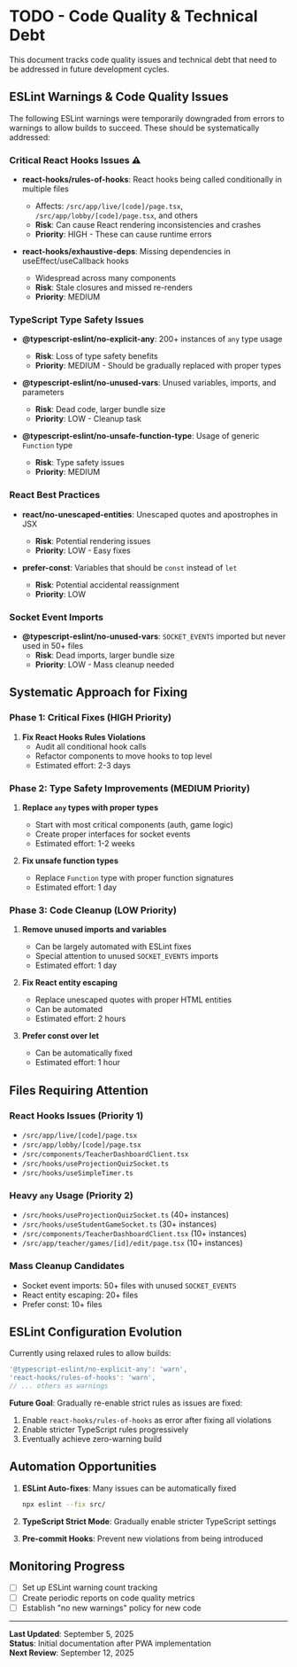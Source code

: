 # TODO - Code Quality & Technical Debt

This document tracks code quality issues and technical debt that need to be addressed in future development cycles.

## ESLint Warnings & Code Quality Issues

The following ESLint warnings were temporarily downgraded from errors to warnings to allow builds to succeed. These should be systematically addressed:

### Critical React Hooks Issues ⚠️
- **react-hooks/rules-of-hooks**: React hooks being called conditionally in multiple files
  - Affects: `/src/app/live/[code]/page.tsx`, `/src/app/lobby/[code]/page.tsx`, and others
  - **Risk**: Can cause React rendering inconsistencies and crashes
  - **Priority**: HIGH - These can cause runtime errors

- **react-hooks/exhaustive-deps**: Missing dependencies in useEffect/useCallback hooks
  - Widespread across many components
  - **Risk**: Stale closures and missed re-renders
  - **Priority**: MEDIUM

### TypeScript Type Safety Issues
- **@typescript-eslint/no-explicit-any**: 200+ instances of `any` type usage
  - **Risk**: Loss of type safety benefits
  - **Priority**: MEDIUM - Should be gradually replaced with proper types

- **@typescript-eslint/no-unused-vars**: Unused variables, imports, and parameters
  - **Risk**: Dead code, larger bundle size
  - **Priority**: LOW - Cleanup task

- **@typescript-eslint/no-unsafe-function-type**: Usage of generic `Function` type
  - **Risk**: Type safety issues
  - **Priority**: MEDIUM

### React Best Practices
- **react/no-unescaped-entities**: Unescaped quotes and apostrophes in JSX
  - **Risk**: Potential rendering issues
  - **Priority**: LOW - Easy fixes

- **prefer-const**: Variables that should be `const` instead of `let`
  - **Risk**: Potential accidental reassignment
  - **Priority**: LOW

### Socket Event Imports
- **@typescript-eslint/no-unused-vars**: `SOCKET_EVENTS` imported but never used in 50+ files
  - **Risk**: Dead imports, larger bundle size
  - **Priority**: LOW - Mass cleanup needed

## Systematic Approach for Fixing

### Phase 1: Critical Fixes (HIGH Priority)
1. **Fix React Hooks Rules Violations**
   - Audit all conditional hook calls
   - Refactor components to move hooks to top level
   - Estimated effort: 2-3 days

### Phase 2: Type Safety Improvements (MEDIUM Priority)
1. **Replace `any` types with proper types**
   - Start with most critical components (auth, game logic)
   - Create proper interfaces for socket events
   - Estimated effort: 1-2 weeks

2. **Fix unsafe function types**
   - Replace `Function` type with proper function signatures
   - Estimated effort: 1 day

### Phase 3: Code Cleanup (LOW Priority)
1. **Remove unused imports and variables**
   - Can be largely automated with ESLint fixes
   - Special attention to unused `SOCKET_EVENTS` imports
   - Estimated effort: 1 day

2. **Fix React entity escaping**
   - Replace unescaped quotes with proper HTML entities
   - Can be automated
   - Estimated effort: 2 hours

3. **Prefer const over let**
   - Can be automatically fixed
   - Estimated effort: 1 hour

## Files Requiring Attention

### React Hooks Issues (Priority 1)
- `/src/app/live/[code]/page.tsx`
- `/src/app/lobby/[code]/page.tsx`
- `/src/components/TeacherDashboardClient.tsx`
- `/src/hooks/useProjectionQuizSocket.ts`
- `/src/hooks/useSimpleTimer.ts`

### Heavy `any` Usage (Priority 2)
- `/src/hooks/useProjectionQuizSocket.ts` (40+ instances)
- `/src/hooks/useStudentGameSocket.ts` (30+ instances)
- `/src/components/TeacherDashboardClient.tsx` (10+ instances)
- `/src/app/teacher/games/[id]/edit/page.tsx` (10+ instances)

### Mass Cleanup Candidates
- Socket event imports: 50+ files with unused `SOCKET_EVENTS`
- React entity escaping: 20+ files
- Prefer const: 10+ files

## ESLint Configuration Evolution

Currently using relaxed rules to allow builds:
```javascript
'@typescript-eslint/no-explicit-any': 'warn',
'react-hooks/rules-of-hooks': 'warn',
// ... others as warnings
```

**Future Goal**: Gradually re-enable strict rules as issues are fixed:
1. Enable `react-hooks/rules-of-hooks` as error after fixing all violations
2. Enable stricter TypeScript rules progressively
3. Eventually achieve zero-warning build

## Automation Opportunities

1. **ESLint Auto-fixes**: Many issues can be automatically fixed
   ```bash
   npx eslint --fix src/
   ```

2. **TypeScript Strict Mode**: Gradually enable stricter TypeScript settings

3. **Pre-commit Hooks**: Prevent new violations from being introduced

## Monitoring Progress

- [ ] Set up ESLint warning count tracking
- [ ] Create periodic reports on code quality metrics
- [ ] Establish "no new warnings" policy for new code

---
**Last Updated**: September 5, 2025  
**Status**: Initial documentation after PWA implementation  
**Next Review**: September 12, 2025
